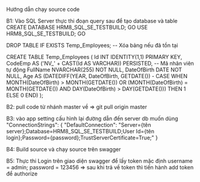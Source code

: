 Hướng dẫn chạy source code

B1: Vào SQL Server thực thi đoạn query sau để tạo database và table
CREATE DATABASE HRM8_SQL_SE_TESTBUILD;
GO
USE HRM8_SQL_SE_TESTBUILD;
GO

DROP TABLE IF EXISTS Temp_Employees; -- Xóa bảng nếu đã tồn tại

CREATE TABLE Temp_Employees (
    Id INT IDENTITY(1,1) PRIMARY KEY,
    CodeEmp AS ('NV_' + CAST(Id AS VARCHAR)) PERSISTED, -- Mã nhân viên tự động
    FullName NVARCHAR(255) NOT NULL, 
    DateOfBirth DATE NOT NULL, 
    Age AS (DATEDIFF(YEAR, DateOfBirth, GETDATE()) - 
           CASE 
               WHEN MONTH(DateOfBirth) > MONTH(GETDATE()) 
                    OR (MONTH(DateOfBirth) = MONTH(GETDATE()) AND DAY(DateOfBirth) > DAY(GETDATE())) 
               THEN 1 
               ELSE 0 
           END) 
);

B2: pull code từ nhánh master về => git pull origin master 

B3: vào app setting cấu hình lại đường dẫn đến server db muốn dùng
"ConnectionStrings": {
  "DefaultConnection": "Server={tên server};Database=HRM8_SQL_SE_TESTBUILD;User Id={tên login};Password={password};TrustServerCertificate=True;"
}

B4: Build source và chạy source trên swagger

B5: Thực thi Login trên giao diện swagger để lấy token mặc định username = admin; password = 123456 => sau khi trả về token thì tiến hành add token để authorize
